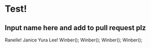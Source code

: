# Test!

## Input name here and add to pull request plz

Ranelle!
Janice Yura Lee!
Winber();
Winber();
Winber();
Winber();
